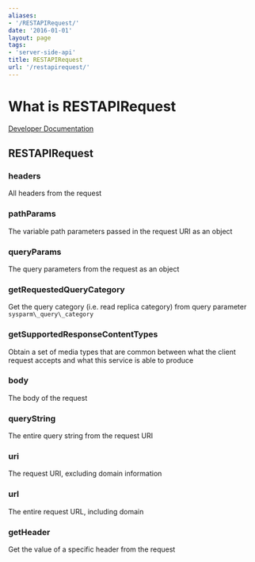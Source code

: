 ```yaml
---
aliases:
- '/RESTAPIRequest/'
date: '2016-01-01'
layout: page
tags:
- 'server-side-api'
title: RESTAPIRequest
url: '/restapirequest/'
---
```


# What is RESTAPIRequest

[Developer
Documentation](https://developer.servicenow.com/app.do#!/api_doc?v=kingston&id=sn_ws-namespace)

## RESTAPIRequest

### headers

All headers from the request

### pathParams

The variable path parameters passed in the request URI as an object

### queryParams

The query parameters from the request as an object

### getRequestedQueryCategory

Get the query category (i.e. read replica category) from query parameter
`sysparm\_query\_category`

### getSupportedResponseContentTypes

Obtain a set of media types that are common between what the client
request accepts and what this service is able to produce

### body

The body of the request

### queryString

The entire query string from the request URI

### uri

The request URI, excluding domain information

### url

The entire request URL, including domain

### getHeader

Get the value of a specific header from the request
